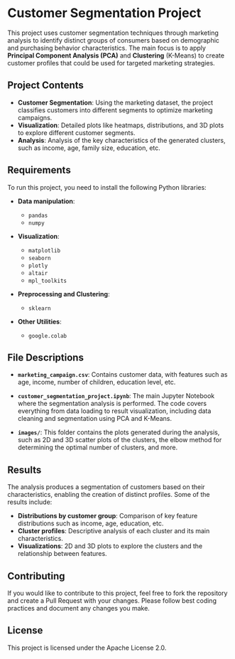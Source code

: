 # Customer Segmentation Project

This project uses customer segmentation techniques through marketing analysis to identify distinct groups of consumers based on demographic and purchasing behavior characteristics. The main focus is to apply **Principal Component Analysis (PCA)** and **Clustering** (K-Means) to create customer profiles that could be used for targeted marketing strategies.

## Project Contents

- **Customer Segmentation**: Using the marketing dataset, the project classifies customers into different segments to optimize marketing campaigns.
- **Visualization**: Detailed plots like heatmaps, distributions, and 3D plots to explore different customer segments.
- **Analysis**: Analysis of the key characteristics of the generated clusters, such as income, age, family size, education, etc.

## Requirements

To run this project, you need to install the following Python libraries:

- **Data manipulation**:
  - `pandas`
  - `numpy`

- **Visualization**:
  - `matplotlib`
  - `seaborn`
  - `plotly`
  - `altair`
  - `mpl_toolkits`

- **Preprocessing and Clustering**:
  - `sklearn`

- **Other Utilities**:
  - `google.colab`

## File Descriptions

- **`marketing_campaign.csv`**: Contains customer data, with features such as age, income, number of children, education level, etc.
  
- **`customer_segmentation_project.ipynb`**: The main Jupyter Notebook where the segmentation analysis is performed. The code covers everything from data loading to result visualization, including data cleaning and segmentation using PCA and K-Means.

- **`images/`**: This folder contains the plots generated during the analysis, such as 2D and 3D scatter plots of the clusters, the elbow method for determining the optimal number of clusters, and more.

## Results

The analysis produces a segmentation of customers based on their characteristics, enabling the creation of distinct profiles. Some of the results include:

- **Distributions by customer group**: Comparison of key feature distributions such as income, age, education, etc.
- **Cluster profiles**: Descriptive analysis of each cluster and its main characteristics.
- **Visualizations**: 2D and 3D plots to explore the clusters and the relationship between features.

## Contributing

If you would like to contribute to this project, feel free to fork the repository and create a Pull Request with your changes. Please follow best coding practices and document any changes you make.

## License

This project is licensed under the Apache License 2.0. 


